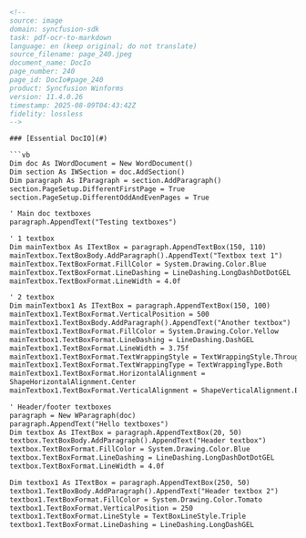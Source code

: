 ```html
<!-- 
source: image
domain: syncfusion-sdk
task: pdf-ocr-to-markdown
language: en (keep original; do not translate)
source_filename: page_240.jpeg
document_name: DocIo
page_number: 240
page_id: DocIo#page_240
product: Syncfusion Winforms
version: 11.4.0.26
timestamp: 2025-08-09T04:43:42Z
fidelity: lossless
-->

### [Essential DocIO](#)

```vb
Dim doc As IWordDocument = New WordDocument()
Dim section As IWSection = doc.AddSection()
Dim paragraph As IParagraph = section.AddParagraph()
section.PageSetup.DifferentFirstPage = True
section.PageSetup.DifferentOddAndEvenPages = True

' Main doc textboxes
paragraph.AppendText("Testing textboxes")

' 1 textbox
Dim mainTextbox As ITextBox = paragraph.AppendTextBox(150, 110)
mainTextbox.TextBoxBody.AddParagraph().AppendText("Textbox text 1")
mainTextbox.TextBoxFormat.FillColor = System.Drawing.Color.Blue
mainTextbox.TextBoxFormat.LineDashing = LineDashing.LongDashDotDotGEL
mainTextbox.TextBoxFormat.LineWidth = 4.0f

' 2 textbox
Dim mainTextbox1 As ITextBox = paragraph.AppendTextBox(150, 100)
mainTextbox1.TextBoxFormat.VerticalPosition = 500
mainTextbox1.TextBoxBody.AddParagraph().AppendText("Another textbox")
mainTextbox1.TextBoxFormat.FillColor = System.Drawing.Color.Yellow
mainTextbox1.TextBoxFormat.LineDashing = LineDashing.DashGEL
mainTextbox1.TextBoxFormat.LineWidth = 3.75f
mainTextbox1.TextBoxFormat.TextWrappingStyle = TextWrappingStyle.Through
mainTextbox1.TextBoxFormat.TextWrappingType = TextWrappingType.Both
mainTextbox1.TextBoxFormat.HorizontalAlignment = 
ShapeHorizontalAlignment.Center
mainTextbox1.TextBoxFormat.VerticalAlignment = ShapeVerticalAlignment.Bottom

' Header/footer textboxes
paragraph = New WParagraph(doc)
paragraph.AppendText("Hello textboxes")
Dim textbox As ITextBox = paragraph.AppendTextBox(20, 50)
textbox.TextBoxBody.AddParagraph().AppendText("Header textbox")
textbox.TextBoxFormat.FillColor = System.Drawing.Color.Blue
textbox.TextBoxFormat.LineDashing = LineDashing.LongDashDotDotGEL
textbox.TextBoxFormat.LineWidth = 4.0f

Dim textbox1 As ITextBox = paragraph.AppendTextBox(250, 50)
textbox1.TextBoxBody.AddParagraph().AppendText("Header textbox 2")
textbox1.TextBoxFormat.FillColor = System.Drawing.Color.Tomato
textbox1.TextBoxFormat.VerticalPosition = 250
textbox1.TextBoxFormat.LineStyle = TextBoxLineStyle.Triple
textbox1.TextBoxFormat.LineDashing = LineDashing.LongDashGEL
```

<!-- tags: [syncfusion, word document, textbox, text formatting, visual basic, winforms, essential docio, version 11.4.0.26] keywords: [document, section, paragraph, textbox, fill color, line dashing, line width, text wrapping, alignment, header, footer] -->
```